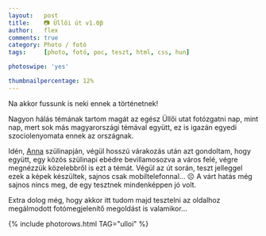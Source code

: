 ```yaml
---
layout:   post
title:    📷 Üllői út v1.0β
author:   flex
comments: true
category: Photo / fotó
tags:     [photo, fotó, poc, teszt, html, css, hun]

photoswipe: 'yes'

thumbnailpercentage: 12%
---
```


Na akkor fussunk is neki ennek a történetnek! 

Nagyon hálás témának tartom magát az egész Üllői utat fotózgatni nap, mint nap, mert sok más magyarországi témával együtt, ez is igazán egyedi szociolenyomata ennek az országnak.

Idén, <a href="http://anna.fleischmann.hu/">Anna</a> szülinapján, végül hosszú várakozás után azt gondoltam, hogy együtt, egy közös szülinapi ebédre bevillamosozva a város felé, végre megnézzük közelebbről is ezt a témát. Végül az út során, teszt jelleggel ezek a képek készültek, sajnos csak mobiltelefonnal... ☹️ A várt hatás még sajnos nincs meg, de egy tesztnek mindenképpen jó volt.

Extra dolog még, hogy akkor itt tudom majd tesztelni az oldalhoz megálmodott fotómegjelenítő megoldást is valamikor...

<!-- break -->

<!-- ../andras.fleischmann.hu/PhotoSwipeGenerator.pl --directory photos/2017-11-05-Ulloi --filetag _ulloi --outdir _includes --imgproperty 'class="shadow zoomeffect"' --title "Üllői út v1.0β" -v -->

{% include photorows.html TAG="ulloi" %}